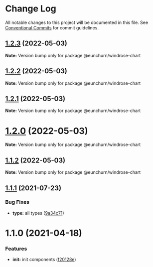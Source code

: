 # Change Log

All notable changes to this project will be documented in this file.
See [Conventional Commits](https://conventionalcommits.org) for commit guidelines.

## [1.2.3](https://github.com/eunchurn/components/compare/v1.2.2...v1.2.3) (2022-05-03)

**Note:** Version bump only for package @eunchurn/windrose-chart





## [1.2.2](https://github.com/eunchurn/components/compare/v1.2.1...v1.2.2) (2022-05-03)

**Note:** Version bump only for package @eunchurn/windrose-chart





## [1.2.1](https://github.com/eunchurn/components/compare/v1.1.2...v1.2.1) (2022-05-03)

**Note:** Version bump only for package @eunchurn/windrose-chart





# [1.2.0](https://github.com/eunchurn/components/compare/v1.1.2...v1.2.0) (2022-05-03)

**Note:** Version bump only for package @eunchurn/windrose-chart





## [1.1.2](https://github.com/eunchurn/components/compare/v1.2.0...v1.1.2) (2022-05-03)

**Note:** Version bump only for package @eunchurn/windrose-chart





## [1.1.1](https://github.com/eunchurn/components/compare/v1.1.0...v1.1.1) (2021-07-23)


### Bug Fixes

* **type:** all types ([9a34c71](https://github.com/eunchurn/components/commit/9a34c715c73efee73b8eb3eb964f4aa4b7c99898))





# 1.1.0 (2021-04-18)


### Features

* **init:** init components ([f20128e](https://github.com/eunchurn/components/commit/f20128e69178704d5c992c5da3f8a2461b7b526a))
